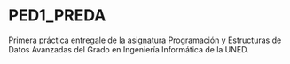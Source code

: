 # PED1_PREDA

Primera práctica entregale de la asignatura Programación y Estructuras de Datos Avanzadas del Grado en Ingeniería Informática de la UNED.

